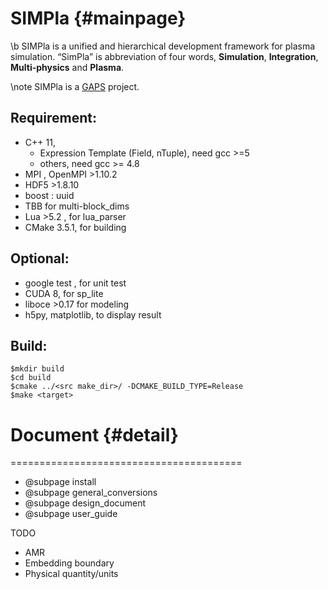 SIMPla {#mainpage}
========================================

\b SIMPla is a unified and hierarchical development framework for plasma simulation. “SimPla” is abbreviation of four words,  __Simulation__, __Integration__, __Multi-physics__ and __Plasma__.

 \note SIMPla is a  [GAPS](http://wiki.gaps.org.cn) project.


  Requirement:
  --------------
  - C++ 11,
    - Expression Template (Field, nTuple), need  gcc >=5
    - others,  need gcc >= 4.8
  - MPI , OpenMPI >1.10.2
  - HDF5  >1.8.10
  - boost : uuid
  - TBB for multi-block_dims
  - Lua >5.2 , for lua_parser
  - CMake 3.5.1, for building


  Optional:
  --------------
  - google test , for unit test
  - CUDA 8, for sp_lite
  - liboce >0.17 for modeling
  - h5py, matplotlib, to display result

  Build:
  --------------

    $mkdir build
    $cd build
    $cmake ../<src make_dir>/ -DCMAKE_BUILD_TYPE=Release
    $make <target>



# Document {#detail}
========================================

 - @subpage install
 - @subpage general_conversions
 - @subpage design_document
 - @subpage user_guide
  
  TODO
  - AMR
  - Embedding boundary
  - Physical quantity/units


